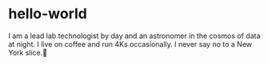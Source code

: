 # hello-world

I am a lead lab technologist by day and an astronomer in the cosmos of data at night. I live on coffee and run 4Ks occasionally. I never say no to a New York slice.🍕
